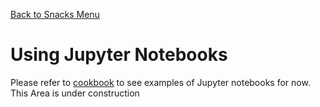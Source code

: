 [Back to Snacks Menu](../README.md)

# Using Jupyter Notebooks

Please refer to [cookbook](../cookbook/README.md) to see examples of Jupyter notebooks for now. This Area is under construction
